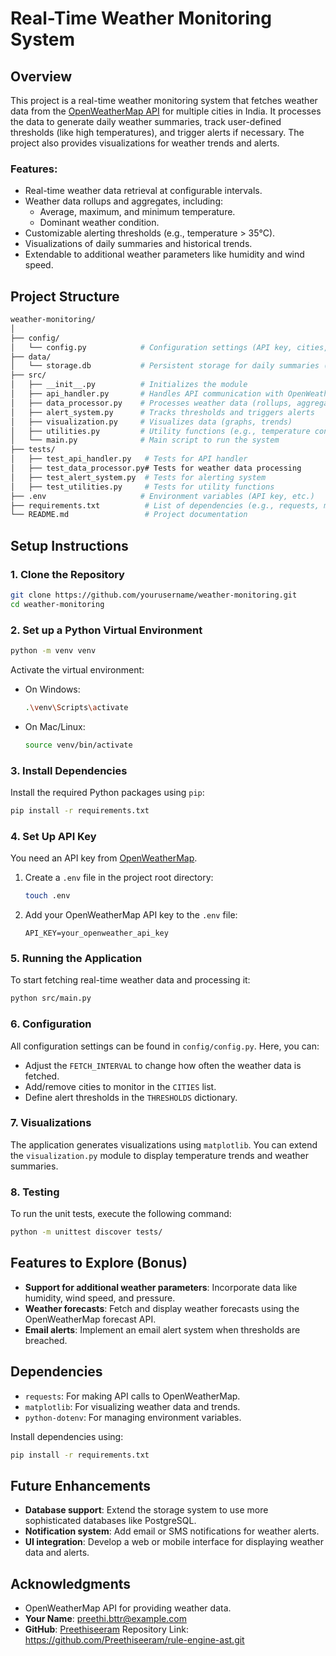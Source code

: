 
# Real-Time Weather Monitoring System

## Overview

This project is a real-time weather monitoring system that fetches weather data from the [OpenWeatherMap API](https://openweathermap.org/) for multiple cities in India. It processes the data to generate daily weather summaries, track user-defined thresholds (like high temperatures), and trigger alerts if necessary. The project also provides visualizations for weather trends and alerts.

### Features:
- Real-time weather data retrieval at configurable intervals.
- Weather data rollups and aggregates, including:
  - Average, maximum, and minimum temperature.
  - Dominant weather condition.
- Customizable alerting thresholds (e.g., temperature > 35°C).
- Visualizations of daily summaries and historical trends.
- Extendable to additional weather parameters like humidity and wind speed.

## Project Structure

```bash
weather-monitoring/
│
├── config/
│   └── config.py            # Configuration settings (API key, cities, thresholds)
├── data/
│   └── storage.db           # Persistent storage for daily summaries (SQLite or other DB)
├── src/
│   ├── __init__.py          # Initializes the module
│   ├── api_handler.py       # Handles API communication with OpenWeatherMap
│   ├── data_processor.py    # Processes weather data (rollups, aggregates)
│   ├── alert_system.py      # Tracks thresholds and triggers alerts
│   ├── visualization.py     # Visualizes data (graphs, trends)
│   ├── utilities.py         # Utility functions (e.g., temperature conversion)
│   └── main.py              # Main script to run the system
├── tests/
│   ├── test_api_handler.py   # Tests for API handler
│   ├── test_data_processor.py# Tests for weather data processing
│   ├── test_alert_system.py  # Tests for alerting system
│   ├── test_utilities.py     # Tests for utility functions
├── .env                     # Environment variables (API key, etc.)
├── requirements.txt          # List of dependencies (e.g., requests, matplotlib)
└── README.md                 # Project documentation
```

## Setup Instructions

### 1. Clone the Repository
```bash
git clone https://github.com/yourusername/weather-monitoring.git
cd weather-monitoring
```

### 2. Set up a Python Virtual Environment
```bash
python -m venv venv
```

Activate the virtual environment:
- On Windows:
  ```bash
  .\venv\Scripts\activate
  ```
- On Mac/Linux:
  ```bash
  source venv/bin/activate
  ```

### 3. Install Dependencies
Install the required Python packages using `pip`:
```bash
pip install -r requirements.txt
```

### 4. Set Up API Key
You need an API key from [OpenWeatherMap](https://home.openweathermap.org/users/sign_up).

1. Create a `.env` file in the project root directory:
   ```bash
   touch .env
   ```
2. Add your OpenWeatherMap API key to the `.env` file:
   ```
   API_KEY=your_openweather_api_key
   ```

### 5. Running the Application

To start fetching real-time weather data and processing it:
```bash
python src/main.py
```

### 6. Configuration

All configuration settings can be found in `config/config.py`. Here, you can:
- Adjust the `FETCH_INTERVAL` to change how often the weather data is fetched.
- Add/remove cities to monitor in the `CITIES` list.
- Define alert thresholds in the `THRESHOLDS` dictionary.

### 7. Visualizations

The application generates visualizations using `matplotlib`. You can extend the `visualization.py` module to display temperature trends and weather summaries.

### 8. Testing

To run the unit tests, execute the following command:
```bash
python -m unittest discover tests/
```

## Features to Explore (Bonus)
- **Support for additional weather parameters**: Incorporate data like humidity, wind speed, and pressure.
- **Weather forecasts**: Fetch and display weather forecasts using the OpenWeatherMap forecast API.
- **Email alerts**: Implement an email alert system when thresholds are breached.

## Dependencies

- `requests`: For making API calls to OpenWeatherMap.
- `matplotlib`: For visualizing weather data and trends.
- `python-dotenv`: For managing environment variables.

Install dependencies using:
```bash
pip install -r requirements.txt
```

## Future Enhancements
- **Database support**: Extend the storage system to use more sophisticated databases like PostgreSQL.
- **Notification system**: Add email or SMS notifications for weather alerts.
- **UI integration**: Develop a web or mobile interface for displaying weather data and alerts.



## Acknowledgments

- OpenWeatherMap API for providing weather data.
- **Your Name**: preethi.bttr@example.com
- **GitHub**: [Preethiseeram](https://github.com/Preethiseeram)
Repository Link:   https://github.com/Preethiseeram/rule-engine-ast.git

